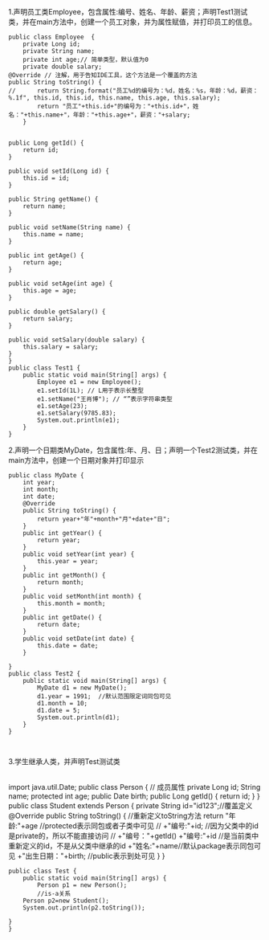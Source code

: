 1.声明员工类Employee，包含属性:编号、姓名、年龄、薪资；声明Test1测试类，并在main方法中，创建一个员工对象，并为属性赋值，并打印员工的信息。



	public class Employee  { 
		private Long id;
		private String name;
		private int age;// 简单类型，默认值为0
		private double salary;
	@Override // 注解，用于告知IDE工具，这个方法是一个覆盖的方法
	public String toString() {
	//		return String.format("员工%d的编号为：%d，姓名：%s，年龄：%d，薪资：%.1f", this.id, this.id, this.name, this.age, this.salary);
			return "员工"+this.id+"的编号为："+this.id+"，姓名："+this.name+"，年龄："+this.age+"，薪资："+salary;
		}


	public Long getId() {
		return id;
	}
	
	public void setId(Long id) {
		this.id = id;
	}
	
	public String getName() {
		return name;
	}
	
	public void setName(String name) {
		this.name = name;
	}
	
	public int getAge() {
		return age;
	}
	
	public void setAge(int age) {
		this.age = age;
	}
	
	public double getSalary() {
		return salary;
	}
	
	public void setSalary(double salary) {
		this.salary = salary;
	}
	}
	public class Test1 {
		public static void main(String[] args) {
			Employee e1 = new Employee();
			e1.setId(1L); // L用于表示长整型
			e1.setName("王肖博"); // “”表示字符串类型
			e1.setAge(23);
			e1.setSalary(9785.83);
			System.out.println(e1);
		}
	}




2.声明一个日期类MyDate，包含属性:年、月、日；声明一个Test2测试类，并在main方法中，创建一个日期对象并打印显示

```
public class MyDate {
	int year;
	int month;
	int date;
	@Override
	public String toString() {
		return year+"年"+month+"月"+date+"日";
	}
	public int getYear() {
		return year;
	}
	public void setYear(int year) {
		this.year = year;
	}
	public int getMonth() {
		return month;
	}
	public void setMonth(int month) {
		this.month = month;
	}
	public int getDate() {
		return date;
	}
	public void setDate(int date) {
		this.date = date;
	}
	
}
public class Test2 {
	public static void main(String[] args) {
		MyDate d1 = new MyDate();
		d1.year = 1991;  //默认范围限定词同包可见
		d1.month = 10;
		d1.date = 5;
		System.out.println(d1);
	}
}



```




3.学生继承人类，并声明Test测试类


​	
	import java.util.Date;
	public class Person {
		// 成员属性
		private Long id;
		String name;
		protected int age;
		public Date birth;
		public Long getId() {
	   	 return id;
	    }
	    }
	public class Student extends Person {
		private String id="id123";//覆盖定义
		@Override
		public String toString() {  //重新定义toString方法
			return "年龄:"+age  //protected表示同包或者子类中可见
	//				+"编号:"+id;   //因为父类中的id是private的，所以不能直接访问
	//				+"编号："+getId()
					+"编号:"+id  //是当前类中重新定义的id，不是从父类中继承的id
					+"姓名:"+name//默认package表示同包可见
					+"出生日期："+birth; //public表示到处可见
		}
	}
	
	public class Test {
		public static void main(String[] args) {
			Person p1 = new Person();
			//is-a关系
		Person p2=new Student();
		System.out.println(p2.toString());
		
	}
	}




